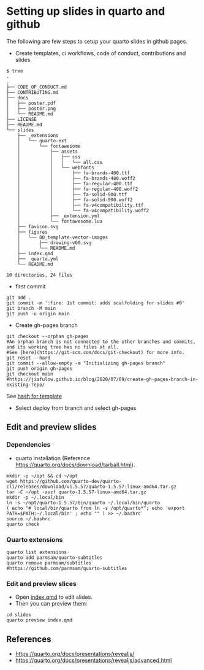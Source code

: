 # Setting up slides in quarto and github
The following are few steps to setup your quarto slides in github pages.

*  Create templates, ci workflows, code of conduct, contributions and slides
```
$ tree 
.
.
├── CODE_OF_CONDUCT.md
├── CONTRIBUTING.md
├── docs
│   ├── poster.pdf
│   ├── poster.png
│   └── README.md
├── LICENSE
├── README.md
└── slides
    ├── _extensions
    │   └── quarto-ext
    │       └── fontawesome
    │           ├── assets
    │           │   ├── css
    │           │   │   └── all.css
    │           │   └── webfonts
    │           │       ├── fa-brands-400.ttf
    │           │       ├── fa-brands-400.woff2
    │           │       ├── fa-regular-400.ttf
    │           │       ├── fa-regular-400.woff2
    │           │       ├── fa-solid-900.ttf
    │           │       ├── fa-solid-900.woff2
    │           │       ├── fa-v4compatibility.ttf
    │           │       └── fa-v4compatibility.woff2
    │           ├── _extension.yml
    │           └── fontawesome.lua
    ├── favicon.svg
    ├── figures
    │   └── 00_template-vector-images
    │       ├── drawing-v00.svg
    │       └── README.md
    ├── index.qmd
    ├── _quarto.yml
    └── README.md

10 directories, 24 files
```


* first commit
```
git add .
git commit -m ':fire: 1st commit: adds scalfolding for slides #0'
git branch -M main
git push -u origin main
```

* Create gh-pages branch
```
git checkout --orphan gh-pages 
#An orphan branch is not connected to the other branches and commits, and its working tree has no files at all. 
#See [here](https://git-scm.com/docs/git-checkout) for more info.
git reset --hard
git commit --allow-empty -m "Initializing gh-pages branch"
git push origin gh-pages
git checkout main
#https://jiafulow.github.io/blog/2020/07/09/create-gh-pages-branch-in-existing-repo/
```
See [hash for template](https://github.com/mxochicale/open-healthcare-slides/commit/185b5a53fdfe32f3ff98de0734f54cd2c471183c)

* Select deploy from branch and select gh-pages


## Edit and preview slides

### Dependencies
* quarto installation (Reference https://quarto.org/docs/download/tarball.html).
```
mkdir -p ~/opt && cd ~/opt
wget https://github.com/quarto-dev/quarto-cli/releases/download/v1.5.57/quarto-1.5.57-linux-amd64.tar.gz
tar -C ~/opt -xvzf quarto-1.5.57-linux-amd64.tar.gz
mkdir -p ~/.local/bin
ln -s ~/opt/quarto-1.5.57/bin/quarto ~/.local/bin/quarto
( echo "# local/bin/quarto from ln -s /opt/quarto*"; echo 'export PATH=$PATH:~/.local/bin' ; echo "" ) >> ~/.bashrc
source ~/.bashrc
quarto check
```

### Quarto extensions
```
quarto list extensions
quarto add parmsam/quarto-subtitles
quarto remove parmsam/subtitles
#https://github.com/parmsam/quarto-subtitles
```

### Edit and preview slices
* Open [index.qmd](index.qmd) to edit slides. 
* Then you can preview them:
```
cd slides
quarto preview index.qmd
```

## References
* https://quarto.org/docs/presentations/revealjs/
* https://quarto.org/docs/presentations/revealjs/advanced.html

